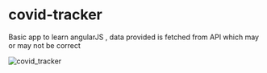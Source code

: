 # covid-tracker

Basic app  to learn angularJS , data provided is fetched from API which may or may not be correct

![covid_tracker](https://user-images.githubusercontent.com/14360182/132207368-eef50957-ef7e-4e10-9f6d-ed5d7ac8ea53.jpg)


